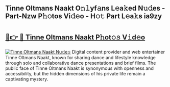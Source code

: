 ## Tinne Oltmans Naakt O𝚗𝚕yf𝚊ns L𝚎a𝚔ed N𝚞𝚍es - Part-Nzw P𝚑𝚘tos Vi𝚍𝚎o - H𝚘𝚝 Part L𝚎a𝚔s ia9zy

# <h2><a href="http://kf8eje.oniu.top/?m=Tinne+Oltmans+Naakt">🔗👉 🔴 Tinne Oltmans Naakt P𝚑ot𝚘𝚜 V𝚒d𝚎o</a></h2>

[![Tinne Oltmans Naakt Nu𝚍e𝚜](https://i.imgur.com/0qMVB7G.gif)](http://kf8eje.oniu.top/?m=Tinne+Oltmans+Naakt)
Digital content provider and web entertainer Tinne Oltmans Naakt, known for sharing dance and lifestyle knowledge through solo and collaborative dance presentations and brief films. The public face of Tinne Oltmans Naakt is synonymous with openness and accessibility, but the hidden dimensions of his private life remain a captivating mystery.  
